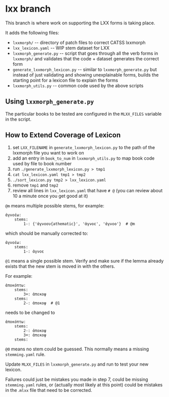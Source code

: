 # lxx branch

This branch is where work on supporting the LXX forms is taking place.

It adds the following files:


* `lxxmorph/` -- directory of patch files to correct CATSS lxxmorph
* `lxx_lexicon.yaml` -- WIP stem dataset for LXX
* `lxxmorph_generate.py` -- script that goes through all the verb forms in `lxxmorph/` and validates that the code + dataset generates the correct form
* `generate_lxxmorph_lexicon.py` -- similar to `lxxmorph_generate.py` but instead of just validating and showing unexplainable forms, builds the starting point for a lexicon file to explain the forms
* `lxxmorph_utils.py` -- common code used by the above scripts


## Using `lxxmorph_generate.py`

The particular books to be tested are configured in the `MLXX_FILES` variable in the script.


## How to Extend Coverage of Lexicon

1. set `LXX_FILENAME` in `generate_lxxmorph_lexicon.py` to the path of the lxxmorph file you want to work on
2. add an entry in `book_to_num` in `lxxmorph_utils.py` to map book code used by file to book number
3. run `./generate_lxxmorph_lexicon.py > tmp1`
4. `cat lxx_lexicon.yaml tmp1 > tmp2`
5. `./sort_lexicon.py tmp2 > lxx_lexicon.yaml`
6. remove `tmp1` and `tmp2`
7. review all lines in `lxx_lexicon.yaml` that have `# @` (you can review about 10 a minute once you get good at it)

`@m` means multiple possible stems, for example:

```
ἀγνοέω:
    stems:
        1-: {'ἀγνοου{athematic}', 'ἀγνοε', 'ἀγνοο'}  # @m
```

which should be manually corrected to:

```
ἀγνοέω:
    stems:
        1-: ἀγνοε
```

`@1` means a single possible stem. Verify and make sure if the lemma already exists that the new stem is moved in with the others.

For example:

```
ἀποκόπτω:
    stems:
        3+: ἀπεκοψ
    stems:
        2-: ἀποκοψ  # @1
```

needs to be changed to

```
ἀποκόπτω:
    stems:
        2-: ἀποκοψ
        3+: ἀπεκοψ
    stems:
```

`@0` means no stem could be guessed. This normally means a missing `stemming.yaml` rule.

Update `MLXX_FILES` in `lxxmorph_generate.py` and run to test your new lexicon.

Failures could just be mistakes you made in step 7, could be missing `stemming.yaml` rules, or (actually most likely at this point) could be mistakes in the .`mlxx` file that need to be corrected.
